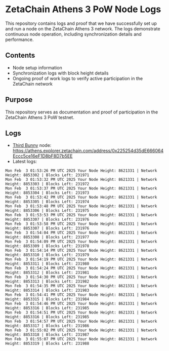 # ZetaChain Athens 3 PoW Node Logs
This repository contains logs and proof that we have successfully set up and run a node on the ZetaChain Athens 3 network. The logs demonstrate continuous node operation, including synchronization details and performance.

## Contents
- Node setup information
- Synchronization logs with block height details
- Ongoing proof of work logs to verify active participation in the ZetaChain network

## Purpose
This repository serves as documentation and proof of participation in the ZetaChain Athens 3 PoW testnet.

## Logs

- [Third Bunny](https://thirdbunny.xyz/) node: https://athens.explorer.zetachain.com/address/0x225254d35dE666064Eccc5ce16eF1D8bF8D7b5EE
- Latest logs:
```
Mon Feb  3 01:53:26 PM UTC 2025 Your Node Height: 8621331 | Network Height: 8853302 | Blocks Left: 231971
Mon Feb  3 01:53:32 PM UTC 2025 Your Node Height: 8621331 | Network Height: 8853303 | Blocks Left: 231972
Mon Feb  3 01:53:37 PM UTC 2025 Your Node Height: 8621331 | Network Height: 8853304 | Blocks Left: 231973
Mon Feb  3 01:53:42 PM UTC 2025 Your Node Height: 8621331 | Network Height: 8853305 | Blocks Left: 231974
Mon Feb  3 01:53:48 PM UTC 2025 Your Node Height: 8621331 | Network Height: 8853306 | Blocks Left: 231975
Mon Feb  3 01:53:53 PM UTC 2025 Your Node Height: 8621331 | Network Height: 8853307 | Blocks Left: 231976
Mon Feb  3 01:53:58 PM UTC 2025 Your Node Height: 8621331 | Network Height: 8853307 | Blocks Left: 231976
Mon Feb  3 01:54:04 PM UTC 2025 Your Node Height: 8621331 | Network Height: 8853308 | Blocks Left: 231977
Mon Feb  3 01:54:09 PM UTC 2025 Your Node Height: 8621331 | Network Height: 8853309 | Blocks Left: 231978
Mon Feb  3 01:54:14 PM UTC 2025 Your Node Height: 8621331 | Network Height: 8853310 | Blocks Left: 231979
Mon Feb  3 01:54:19 PM UTC 2025 Your Node Height: 8621331 | Network Height: 8853311 | Blocks Left: 231980
Mon Feb  3 01:54:24 PM UTC 2025 Your Node Height: 8621331 | Network Height: 8853312 | Blocks Left: 231981
Mon Feb  3 01:54:30 PM UTC 2025 Your Node Height: 8621331 | Network Height: 8853313 | Blocks Left: 231982
Mon Feb  3 01:54:35 PM UTC 2025 Your Node Height: 8621331 | Network Height: 8853314 | Blocks Left: 231983
Mon Feb  3 01:54:41 PM UTC 2025 Your Node Height: 8621331 | Network Height: 8853315 | Blocks Left: 231984
Mon Feb  3 01:54:46 PM UTC 2025 Your Node Height: 8621331 | Network Height: 8853316 | Blocks Left: 231985
Mon Feb  3 01:54:51 PM UTC 2025 Your Node Height: 8621331 | Network Height: 8853316 | Blocks Left: 231985
Mon Feb  3 01:54:57 PM UTC 2025 Your Node Height: 8621331 | Network Height: 8853317 | Blocks Left: 231986
Mon Feb  3 01:55:02 PM UTC 2025 Your Node Height: 8621331 | Network Height: 8853318 | Blocks Left: 231987
Mon Feb  3 01:55:07 PM UTC 2025 Your Node Height: 8621331 | Network Height: 8853319 | Blocks Left: 231988
```
